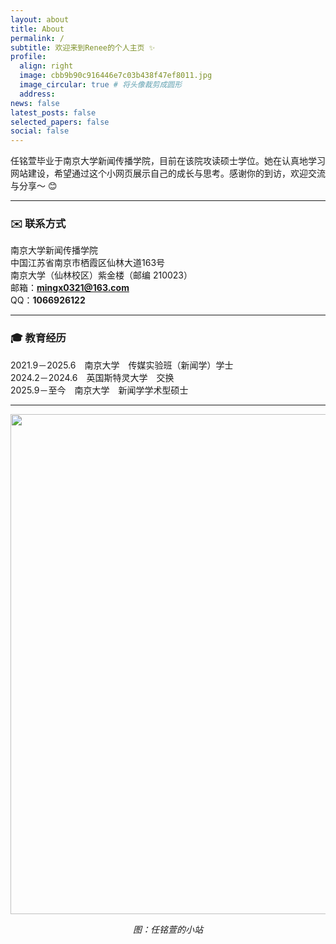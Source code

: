 ```yaml
---
layout: about
title: About
permalink: /
subtitle: 欢迎来到Renee的个人主页 ✨
profile:
  align: right
  image: cbb9b90c916446e7c03b438f47ef8011.jpg
  image_circular: true # 将头像裁剪成圆形
  address:
news: false
latest_posts: false
selected_papers: false
social: false
---
```


任铭萱毕业于南京大学新闻传播学院，目前在该院攻读硕士学位。她在认真地学习网站建设，希望通过这个小网页展示自己的成长与思考。感谢你的到访，欢迎交流与分享～ 😊

---

### ✉️ 联系方式
南京大学新闻传播学院  
中国江苏省南京市栖霞区仙林大道163号  
南京大学（仙林校区）紫金楼（邮编 210023）  
邮箱：**mingx0321@163.com**  
QQ：**1066926122**

---

### 🎓 教育经历
2021.9－2025.6　南京大学　传媒实验班（新闻学）学士  
2024.2－2024.6　英国斯特灵大学　交换  
2025.9－至今　南京大学　新闻学学术型硕士  

---

<img src="{{ '/assets/img/未命名的设计.png' | relative_url }}" align="middle" width="800px">

<p align="center"><em>图：任铭萱的小站</em></p>

